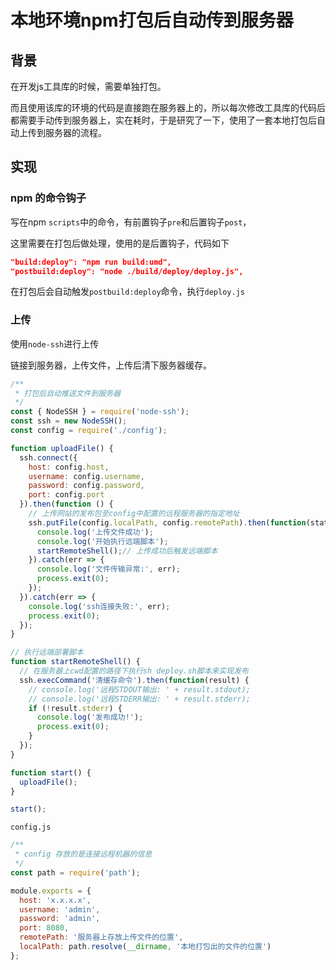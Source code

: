 # 本地环境npm打包后自动传到服务器



## 背景

在开发js工具库的时候，需要单独打包。

而且使用该库的环境的代码是直接跑在服务器上的，所以每次修改工具库的代码后都需要手动传到服务器上，实在耗时，于是研究了一下，使用了一套本地打包后自动上传到服务器的流程。



## 实现



### npm 的命令钩子



写在npm `scripts`中的命令，有前置钩子`pre`和后置钩子`post`，

这里需要在打包后做处理，使用的是后置钩子，代码如下

```json
"build:deploy": "npm run build:umd",
"postbuild:deploy": "node ./build/deploy/deploy.js",
```



在打包后会自动触发`postbuild:deploy`命令，执行`deploy.js`





### 上传

使用`node-ssh`进行上传

链接到服务器，上传文件，上传后清下服务器缓存。



```js
/**
 * 打包后自动推送文件到服务器
 */
const { NodeSSH } = require('node-ssh');
const ssh = new NodeSSH();
const config = require('./config');

function uploadFile() {
  ssh.connect({
    host: config.host,
    username: config.username,
    password: config.password,
    port: config.port
  }).then(function () {
    // 上传网站的发布包至config中配置的远程服务器的指定地址
    ssh.putFile(config.localPath, config.remotePath).then(function(status) {
      console.log('上传文件成功');
      console.log('开始执行远端脚本');
      startRemoteShell();// 上传成功后触发远端脚本
    }).catch(err => {
      console.log('文件传输异常:', err);
      process.exit(0);
    });
  }).catch(err => {
    console.log('ssh连接失败:', err);
    process.exit(0);
  });
}

// 执行远端部署脚本
function startRemoteShell() {
  // 在服务器上cwd配置的路径下执行sh deploy.sh脚本来实现发布
  ssh.execCommand('清缓存命令').then(function(result) {
    // console.log('远程STDOUT输出: ' + result.stdout);
    // console.log('远程STDERR输出: ' + result.stderr);
    if (!result.stderr) {
      console.log('发布成功!');
      process.exit(0);
    }
  });
}

function start() {
  uploadFile();
}

start();

```



`config.js`

```js
/**
 * config 存放的是连接远程机器的信息
 */
const path = require('path');

module.exports = {
  host: 'x.x.x.x',
  username: 'admin',
  password: 'admin',
  port: 8080,
  remotePath: '服务器上存放上传文件的位置',
  localPath: path.resolve(__dirname, '本地打包出的文件的位置')
};

```

